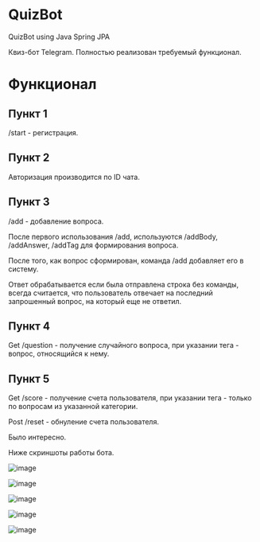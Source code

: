 # QuizBot
QuizBot using Java Spring JPA

Квиз-бот Telegram. Полностью реализован требуемый функционал.

# Функционал

## Пункт 1
/start - регистрация.

## Пункт 2
Авторизация производится по ID чата.

## Пункт 3
/add - добавление вопроса.

После первого использования /add, используются /addBody, /addAnswer, /addTag для формирования вопроса.

После того, как вопрос сформирован, команда /add добавляет его в систему.

Ответ обрабатывается если была отправлена строка без команды, всегда считается, что пользователь отвечает на последний запрошенный вопрос, на который еще не ответил.

## Пункт 4
Get /question <tag> - получение случайного вопроса, при указании тега - вопрос, относящийся к нему.

## Пункт 5
Get /score <tag> - получение счета пользователя, при указании тега - только по вопросам из указанной категории.

Post /reset - обнуление счета пользователя.

Было интересно.

Ниже скриншоты работы бота.

![image](https://github.com/azazuent/QuizBot/assets/101038113/ceeb4f07-4c69-43a7-86f3-7266de9be143)

![image](https://github.com/azazuent/QuizBot/assets/101038113/80cce56d-4d37-4104-abaf-35591c4a36cf)

![image](https://github.com/azazuent/QuizBot/assets/101038113/3040f89d-c3a6-427d-bcc8-c3a8b6c43f84)

![image](https://github.com/azazuent/QuizBot/assets/101038113/7cb40ad2-9363-408c-bd22-1497528dde56)

![image](https://github.com/azazuent/QuizBot/assets/101038113/5c542adf-7cbe-43af-9e41-be5ce05e2019)


